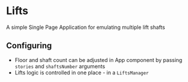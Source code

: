 # Lifts
A simple Single Page Application for emulating multiple lift shafts 

## Configuring 
- Floor and shaft count can be adjusted in App component by passing `stories` and `shaftsNumber` arguments
- Lifts logic is controlled in one place - in a `LiftsManager`
